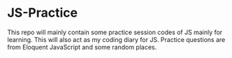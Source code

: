 # JS-Practice

This repo will mainly contain some practice session codes of JS mainly for learning. This will also act as my coding diary for JS.
Practice questions are from Eloquent JavaScript and some random places.
